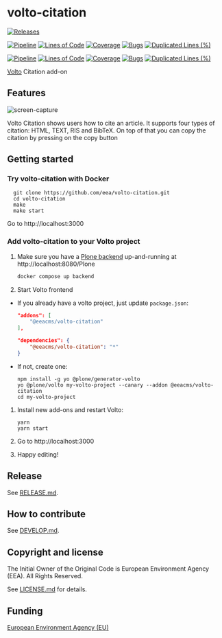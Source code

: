# volto-citation

[![Releases](https://img.shields.io/github/v/release/eea/volto-citation)](https://github.com/eea/volto-citation/releases)

[![Pipeline](https://ci.eionet.europa.eu/buildStatus/icon?job=volto-addons%2Fvolto-citation%2Fmaster&subject=master)](https://ci.eionet.europa.eu/view/Github/job/volto-addons/job/volto-citation/job/master/display/redirect)
[![Lines of Code](https://sonarqube.eea.europa.eu/api/project_badges/measure?project=volto-citation-master&metric=ncloc)](https://sonarqube.eea.europa.eu/dashboard?id=volto-citation-master)
[![Coverage](https://sonarqube.eea.europa.eu/api/project_badges/measure?project=volto-citation-master&metric=coverage)](https://sonarqube.eea.europa.eu/dashboard?id=volto-citation-master)
[![Bugs](https://sonarqube.eea.europa.eu/api/project_badges/measure?project=volto-citation-master&metric=bugs)](https://sonarqube.eea.europa.eu/dashboard?id=volto-citation-master)
[![Duplicated Lines (%)](https://sonarqube.eea.europa.eu/api/project_badges/measure?project=volto-citation-master&metric=duplicated_lines_density)](https://sonarqube.eea.europa.eu/dashboard?id=volto-citation-master)

[![Pipeline](https://ci.eionet.europa.eu/buildStatus/icon?job=volto-addons%2Fvolto-citation%2Fdevelop&subject=develop)](https://ci.eionet.europa.eu/view/Github/job/volto-addons/job/volto-citation/job/develop/display/redirect)
[![Lines of Code](https://sonarqube.eea.europa.eu/api/project_badges/measure?project=volto-citation-develop&metric=ncloc)](https://sonarqube.eea.europa.eu/dashboard?id=volto-citation-develop)
[![Coverage](https://sonarqube.eea.europa.eu/api/project_badges/measure?project=volto-citation-develop&metric=coverage)](https://sonarqube.eea.europa.eu/dashboard?id=volto-citation-develop)
[![Bugs](https://sonarqube.eea.europa.eu/api/project_badges/measure?project=volto-citation-develop&metric=bugs)](https://sonarqube.eea.europa.eu/dashboard?id=volto-citation-develop)
[![Duplicated Lines (%)](https://sonarqube.eea.europa.eu/api/project_badges/measure?project=volto-citation-develop&metric=duplicated_lines_density)](https://sonarqube.eea.europa.eu/dashboard?id=volto-citation-develop)


[Volto](https://github.com/plone/volto) Citation add-on

## Features

![screen-capture](https://raw.githubusercontent.com/eea/volto-citation/master/docs/volto-citation.gif)

Volto Citation shows users how to cite an article. It supports four types of citation: HTML, TEXT, RIS and BibTeX. On top of that you can copy the citation by pressing on the copy button

## Getting started

### Try volto-citation with Docker

      git clone https://github.com/eea/volto-citation.git
      cd volto-citation
      make
      make start

Go to http://localhost:3000

### Add volto-citation to your Volto project

1. Make sure you have a [Plone backend](https://plone.org/download) up-and-running at http://localhost:8080/Plone

   ```Bash
   docker compose up backend
   ```

1. Start Volto frontend

* If you already have a volto project, just update `package.json`:

   ```JSON
   "addons": [
       "@eeacms/volto-citation"
   ],

   "dependencies": {
       "@eeacms/volto-citation": "*"
   }
   ```

* If not, create one:

   ```
   npm install -g yo @plone/generator-volto
   yo @plone/volto my-volto-project --canary --addon @eeacms/volto-citation
   cd my-volto-project
   ```

1. Install new add-ons and restart Volto:

   ```
   yarn
   yarn start
   ```

1. Go to http://localhost:3000

1. Happy editing!

## Release

See [RELEASE.md](https://github.com/eea/volto-citation/blob/master/RELEASE.md).

## How to contribute

See [DEVELOP.md](https://github.com/eea/volto-citation/blob/master/DEVELOP.md).

## Copyright and license

The Initial Owner of the Original Code is European Environment Agency (EEA).
All Rights Reserved.

See [LICENSE.md](https://github.com/eea/volto-citation/blob/master/LICENSE.md) for details.

## Funding

[European Environment Agency (EU)](http://eea.europa.eu)
